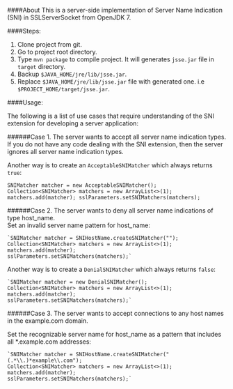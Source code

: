 ####About
This is a server-side implementation of Server Name Indication (SNI) in SSLServerSocket from OpenJDK 7.

####Steps:
1. Clone project from git.
2. Go to project root directory.
3. Type `mvn package` to compile project. It will generates `jsse.jar` file in `target` directory.
4. Backup `$JAVA_HOME/jre/lib/jsse.jar`.
5. Replace `$JAVA_HOME/jre/lib/jsse.jar` file with generated one. i.e `$PROJECT_HOME/target/jsse.jar`.

####Usage:

The following is a list of use cases that require understanding of the SNI extension for developing a server application:

######Case 1. The server wants to accept all server name indication types.
If you do not have any code dealing with the SNI extension, then the server ignores all server name indication types. <br>

Another way is to create an `AcceptableSNIMatcher` which always returns `true`:

`SNIMatcher matcher = new AcceptableSNIMatcher();
 Collection<SNIMatcher> matchers = new ArrayList<>(1);
 matchers.add(matcher);
 sslParameters.setSNIMatchers(matchers);`

######Case 2. The server wants to deny all server name indications of type host_name.<br>
Set an invalid server name pattern for host_name:

    `SNIMatcher matcher = SNIHostName.createSNIMatcher("");
    Collection<SNIMatcher> matchers = new ArrayList<>(1);
    matchers.add(matcher);
    sslParameters.setSNIMatchers(matchers);`
        
Another way is to create a `DenialSNIMatcher` which always returns `false`:
    
    `SNIMatcher matcher = new DenialSNIMatcher();
    Collection<SNIMatcher> matchers = new ArrayList<>(1);
    matchers.add(matcher);
    sslParameters.setSNIMatchers(matchers);`
        
######Case 3. The server wants to accept connections to any host names in the example.com domain.<br>

Set the recognizable server name for host_name as a pattern that includes all *.example.com addresses:

    `SNIMatcher matcher = SNIHostName.createSNIMatcher("(.*\\.)*example\\.com");
    Collection<SNIMatcher> matchers = new ArrayList<>(1);
    matchers.add(matcher);
    sslParameters.setSNIMatchers(matchers);`
